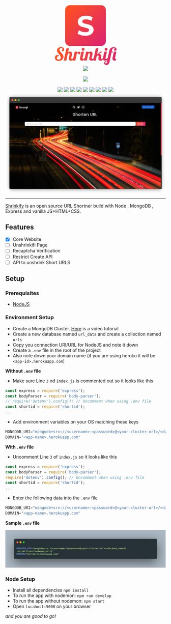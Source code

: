 <div align="center">
<img src="./readme-assets/icon.png" >
<br>
<img src="./readme-assets/text.png" >
<br>
<img src="https://img.shields.io/static/v1?label=LATEST&message=v1.0&color=DD2470&style=for-the-badge">

<a href="https://shrinkifi.herokuapp.com"><img src="https://img.shields.io/static/v1?label=WEBSITE&message=https://shrinkify.herokuapp.com&color=DD2470&style=for-the-badge"></a >

<a href="https://heroku.com/deploy?template=https://github.com/krishaayjois21/shrinkifi/">
<img src="https://img.shields.io/badge/%E2%86%91_Deploy_to-Heroku-7056bf.svg?style=for-the-badge"></a>
<a href="https://github.com/krishaayjois21/shrinkifi/blob/main/LICENSE"><img src="https://img.shields.io/static/v1?label=LICENSE&message=APACHE&color=E64B40&style=for-the-badge"></a>
<a href="https://www.travis-ci.com/krishaayjois21/shrinkifi"><img src="https://img.shields.io/travis/com/krishaayjois21/shrinkifi?style=for-the-badge"></a>
<a href="https://github.com/krishaayjois21/shrinkifi/network/members">
<img src="https://img.shields.io/github/forks/krishaayjois21/shrinkifi?logo=github&style=for-the-badge"></a>
<a href="https://github.com/krishaayjois21/shrinkifi/stargazers"><img src="https://img.shields.io/github/stars/krishaayjois21/shrinkifi?logo=github&style=for-the-badge"></a>
<a href="https://github.com/krishaayjois21/shrinkifi/issues"><img src="https://img.shields.io/github/issues/krishaayjois21/shrinkifi?logo=github&style=for-the-badge"></a>
<a href="https://github.com/krishaayjois21/shrinkifi/pulls"><img src="https://img.shields.io/github/issues-pr/krishaayjois21/shrinkifi?logo=github&style=for-the-badge"></a>
<a href="https://commerce.coinbase.com/checkout/918cf135-6f12-4901-a528-c01dfa3d8163"><img src="https://img.shields.io/static/v1?label=DONATE&message=WITH CRYPTO&color=0A58B8&style=for-the-badge"></a>
<a href="https://ko-fi.com/krishaayjois">
<img src="https://ko-fi.com/img/githubbutton_sm.svg">
</a>

<br>
<a href="https://shrinkifi.herokuapp.com"><img src="./readme-assets/website_dark.png"></a>
</div>
<hr>

[Shrinkify](https://shrinkify.herokuapp.com) is an open source URL Shortner build with Node , MongoDB , Express and vanilla JS+HTML+CSS.

## Features 
- [x] Core Website
- [ ] Unshrinkifi Page
- [ ] Recaptcha Verification
- [ ] Restrict Create API
- [ ] API to unshrink Short URLS

## Setup

### Prerequisites
- [NodeJS](https://nodejs.org/en/)

### Environment Setup
- Create a MongoDB Cluster. [Here](https://www.youtube.com/watch?v=rPqRyYJmx2g) is a video tutorial
- Create a new database named `url_data` and create a collection named `urls`
- Copy you connection URI/URL for NodeJS and note it down
- Create a `.env` file in the root of the project
- Also note down your domain name (if you are using heroku it will be `<app-id>.herokuapp.com`)

**Without `.env` file**
- Make sure Line `3` od `index.js` is commented out so it looks like this
```js
const express = require('express');
const bodyParser = require('body-parser');
// require('dotenv').config(); // Uncomment when using .env file 
const shortid = require('shortid');
...
```
- Add environment variables on your OS matching these keys
```d
MONGODB_URI="mongodb+srv://<username>:<password>@<your-cluster-url>/<databse_name>?retryWrites=true&w=majority"
DOMAIN="<app-name>.herokuapp.com"
```
**With `.env` file**
- Uncomment Line `3` of `index.js` so it looks like this
```js
const express = require('express');
const bodyParser = require('body-parser');
require('dotenv').config(); // Uncomment when using .env file
const shortid = require('shortid');
...
```

- Enter the following data into the `.env` file
```d
MONGODB_URI="mongodb+srv://<username>:<password>@<your-cluster-url>/<databse_name>?retryWrites=true&w=majority"
DOMAIN="<app-name>.herokuapp.com"
```

**Sample `.env` file**

<img src="./readme-assets/env-example.png">

### Node Setup
- Install all dependencies `npm install`
- To run the app with nodemon: `npm run develop`
- To run the app without nodemon: `npm start`
- Open `locahost:5000` on your browser
 
*and you are good to go!*

